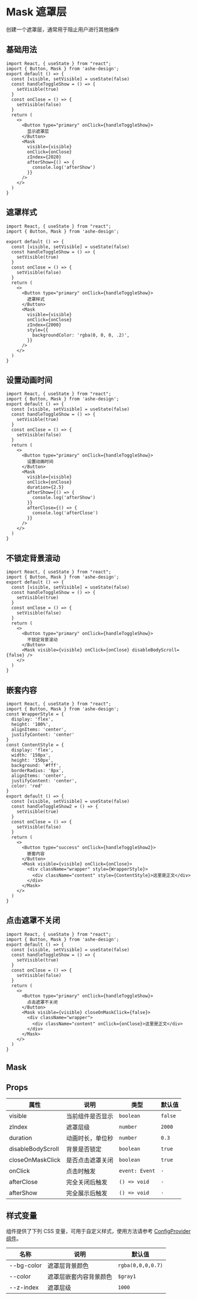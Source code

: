 # Mask 遮罩层

创建一个遮罩层，通常用于阻止用户进行其他操作



## 基础用法


```tsx
import React, { useState } from "react";
import { Button, Mask } from 'ashe-design';
export default () => {
  const [visible, setVisible] = useState(false)
  const handleToggleShow = () => {
    setVisible(true)
  }
  const onClose = () => {
    setVisible(false)
  }
  return (
    <>
      <Button type="primary" onClick={handleToggleShow}>
        显示遮罩层
      </Button>
      <Mask
        visible={visible}
        onClick={onClose}
        zIndex={2020}
        afterShow={() => {
          console.log('afterShow')
        }}
      />
    </>
  )
}

```



## 遮罩样式

```tsx
import React, { useState } from "react";
import { Button, Mask } from 'ashe-design';

export default () => {
  const [visible, setVisible] = useState(false)
  const handleToggleShow = () => {
    setVisible(true)
  }
  const onClose = () => {
    setVisible(false)
  }
  return (
    <>
      <Button type="primary" onClick={handleToggleShow}>
        遮罩样式
      </Button>
      <Mask
        visible={visible}
        onClick={onClose}
        zIndex={2000}
        style={{
          backgroundColor: 'rgba(0, 0, 0, .2)',
        }}
      />
    </>
  )
}

```


## 设置动画时间


```tsx
import React, { useState } from "react";
import { Button, Mask } from 'ashe-design';
export default () => {
  const [visible, setVisible] = useState(false)
  const handleToggleShow = () => {
    setVisible(true)
  }
  const onClose = () => {
    setVisible(false)
  }
  return (
    <>
      <Button type="primary" onClick={handleToggleShow}>
        设置动画时间
      </Button>
      <Mask
        visible={visible}
        onClick={onClose}
        duration={2.5}
        afterShow={() => {
          console.log('afterShow')
        }}
        afterClose={() => {
          console.log('afterClose')
        }}
      />
    </>
  )
}

```


## 不锁定背景滚动

```tsx
import React, { useState } from "react";
import { Button, Mask } from 'ashe-design';
export default () => {
  const [visible, setVisible] = useState(false)
  const handleToggleShow = () => {
    setVisible(true)
  }
  const onClose = () => {
    setVisible(false)
  }
  return (
    <>
      <Button type="primary" onClick={handleToggleShow}>
        不锁定背景滚动
      </Button>
      <Mask visible={visible} onClick={onClose} disableBodyScroll={false} />
    </>
  )
}

```



## 嵌套内容

```tsx
import React, { useState } from "react";
import { Button, Mask } from 'ashe-design';
const WrapperStyle = {
  display: 'flex',
  height: '100%',
  alignItems: 'center',
  justifyContent: 'center'
}
const ContentStyle = {
  display: 'flex',
  width: '150px',
  height: '150px',
  background: '#fff',
  borderRadius: '8px',
  alignItems: 'center',
  justifyContent: 'center',
  color: 'red'
}
export default () => {
  const [visible, setVisible] = useState(false)
  const handleToggleShow2 = () => {
    setVisible(true)
  }
  const onClose = () => {
    setVisible(false)
  }
  return (
    <>
      <Button type="success" onClick={handleToggleShow2}>
        嵌套内容
      </Button>
      <Mask visible={visible} onClick={onClose}>
        <div className="wrapper" style={WrapperStyle}>
          <div className="content" style={ContentStyle}>这里是正文</div>
        </div>
      </Mask>
    </>
  )
}

```



## 点击遮罩不关闭

```tsx
import React, { useState } from "react";
import { Button, Mask } from 'ashe-design';
export default () => {
  const [visible, setVisible] = useState(false)
  const handleToggleShow = () => {
    setVisible(true)
  }
  const onClose = () => {
    setVisible(false)
  }
  return (
    <>
      <Button type="primary" onClick={handleToggleShow}>
        点击遮罩不关闭
      </Button>
      <Mask visible={visible} closeOnMaskClick={false}>
        <div className="wrapper">
          <div className="content" onClick={onClose}>这里是正文</div>
        </div>
      </Mask>
    </>
  )
}

```



## Mask

## Props

| 属性 | 说明 | 类型 | 默认值 |
| --- | --- | --- | --- |
| visible | 当前组件是否显示 | `boolean` | `false` |
| zIndex | 遮罩层级 | `number` | `2000` |
| duration | 动画时长，单位秒 | `number` | `0.3` |
| disableBodyScroll | 背景是否锁定 | `boolean` | `true` |
| closeOnMaskClick | 是否点击遮罩关闭 | `boolean` | `true` |
| onClick | 点击时触发 | `event: Event` | `-` |
| afterClose | 完全关闭后触发 | `() => void` | `-` |
| afterShow | 完全展示后触发 | `() => void` | `-` |


## 样式变量

组件提供了下列 CSS 变量，可用于自定义样式，使用方法请参考 [ConfigProvider 组件](#/zh-CN/component/configprovider)。

| 名称          | 说明          | 默认值               |
|-------------|-------------|-------------------|
| \--bg-color | 遮罩层背景颜色     | `rgba(0,0,0,0.7)` |
| \--color    | 遮罩层嵌套内容背景颜色 | `$gray1`          |
| \--z-index  | 遮罩层级        | `1000`            |